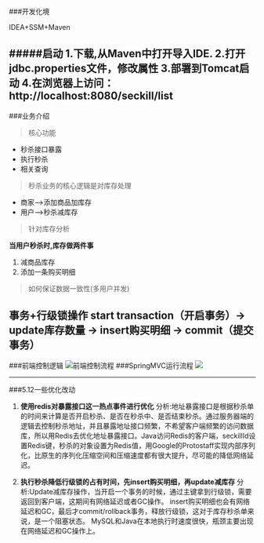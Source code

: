 ###开发化境

IDEA+SSM+Maven

#####启动
1.下载,从Maven中打开导入IDE.
2.打开jdbc.properties文件，修改属性
3.部署到Tomcat启动
4.在浏览器上访问：http://localhost:8080/seckill/list   
----

###业务介绍

>核心功能

* 秒杀接口暴露
* 执行秒杀
* 相关查询

>秒杀业务的核心逻辑是对库存处理

* 商家-->添加商品加库存
* 用户-->秒杀减库存
>针对库存分析

**当用户秒杀时,库存做两件事**
1. 减商品库存
2. 添加一条购买明细

>如何保证数据一致性(多用户并发)

**事务+行级锁操作**
start transaction（开启事务）→ update库存数量 → insert购买明细 → commit（提交事务）
----
###前端控制逻辑
![前端控制流程](http://upload-images.jianshu.io/upload_images/2155796-181404e42446fc0e?imageMogr2/auto-orient/strip%7CimageView2/2/w/1240)
###SpringMVC运行流程
![](https://upload-images.jianshu.io/upload_images/2155796-04839abc19841dfd.png?imageMogr2/auto-orient/strip%7CimageView2/2/w/1240)



----
###5.12一些优化改动
1. **使用redis对暴露接口这一热点事件进行优化**
分析:地址暴露接口是根据秒杀单的时间来计算是否开启秒杀、是否在秒杀中、是否结束秒杀。通过服务器端的逻辑去控制秒杀地址，并且暴露地址接口频繁，不希望客户端频繁的访问数据库，所以用Redis去优化地址暴露接口。Java访问Redis的客户端，seckillId设置Redis键，秒杀的对象设置为Redis值，用Google的Protostaff实现内部序列化，比原生的序列化压缩空间和压缩速度都有很大提升，尽可能的降低网络延迟。

2. **执行秒杀降低行级锁的占有时间，先insert购买明细，再update减库存**
分析:Update减库存操作，当开启一个事务的时候，通过主键拿到行级锁，需要返回到客户端，这期间有网络延迟或者GC操作。 insert购买明细也会有网络延迟和GC，最后才commit/rollback事务，释放行级锁，这对于库存秒杀单来说，是一个阻塞状态。 MySQL和Java在本地执行时速度很快，瓶颈主要出现在网络延迟和GC操作上。








